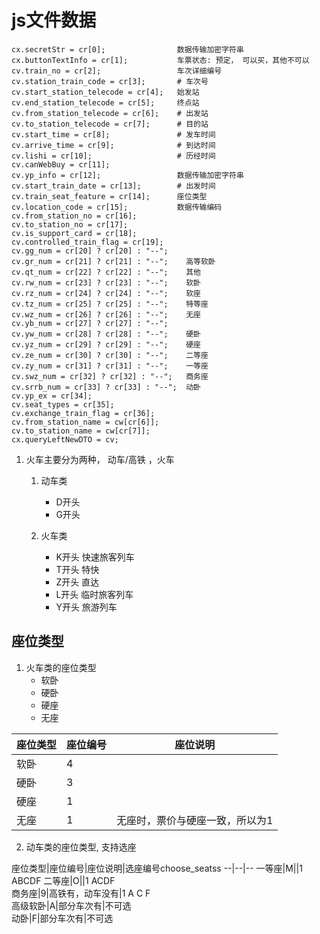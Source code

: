 # js文件数据
```
cx.secretStr = cr[0];                数据传输加密字符串
cx.buttonTextInfo = cr[1];           车票状态: 预定， 可以买，其他不可以
cv.train_no = cr[2];                 车次详细编号
cv.station_train_code = cr[3];       # 车次号
cv.start_station_telecode = cr[4];   始发站
cv.end_station_telecode = cr[5];     终点站
cv.from_station_telecode = cr[6];    # 出发站
cv.to_station_telecode = cr[7];      # 目的站
cv.start_time = cr[8];               # 发车时间
cv.arrive_time = cr[9];              # 到达时间
cv.lishi = cr[10];                   # 历经时间
cv.canWebBuy = cr[11];               
cv.yp_info = cr[12];                 数据传输加密字符串
cv.start_train_date = cr[13];        # 出发时间
cv.train_seat_feature = cr[14];      座位类型
cv.location_code = cr[15];           数据传输编码
cv.from_station_no = cr[16];         
cv.to_station_no = cr[17];
cv.is_support_card = cr[18];
cv.controlled_train_flag = cr[19];
cv.gg_num = cr[20] ? cr[20] : "--";
cv.gr_num = cr[21] ? cr[21] : "--";    高等软卧
cv.qt_num = cr[22] ? cr[22] : "--";    其他
cv.rw_num = cr[23] ? cr[23] : "--";    软卧
cv.rz_num = cr[24] ? cr[24] : "--";    软座
cv.tz_num = cr[25] ? cr[25] : "--";    特等座
cv.wz_num = cr[26] ? cr[26] : "--";    无座
cv.yb_num = cr[27] ? cr[27] : "--";
cv.yw_num = cr[28] ? cr[28] : "--";    硬卧
cv.yz_num = cr[29] ? cr[29] : "--";    硬座
cv.ze_num = cr[30] ? cr[30] : "--";    二等座
cv.zy_num = cr[31] ? cr[31] : "--";    一等座
cv.swz_num = cr[32] ? cr[32] : "--";   商务座
cv.srrb_num = cr[33] ? cr[33] : "--";  动卧
cv.yp_ex = cr[34];
cv.seat_types = cr[35];
cv.exchange_train_flag = cr[36];
cv.from_station_name = cw[cr[6]];
cv.to_station_name = cw[cr[7]];
cx.queryLeftNewDTO = cv;
```

1. 火车主要分为两种， 动车/高铁 ，火车
    
    1. 动车类
        - D开头
        - G开头
        
    2. 火车类
        - K开头  快速旅客列车
        - T开头  特快
        - Z开头  直达
        - L开头  临时旅客列车
        - Y开头  旅游列车  

## 座位类型

1. 火车类的座位类型
    - 软卧
    - 硬卧
    - 硬座
    - 无座
        
座位类型|座位编号|座位说明
--|--|--
软卧|4|
硬卧|3|    
硬座|1|
无座|1|无座时，票价与硬座一致，所以为1     
        
    
2. 动车类的座位类型, 支持选座
    
座位类型|座位编号|座位说明|选座编号choose_seatss
--|--|--
一等座|M||1 ABCDF
二等座|O||1 ACDF     
商务座|9|高铁有，动车没有|1 A C F  
高级软卧|A|部分车次有|不可选         
动卧|F|部分车次有|不可选            
    

    